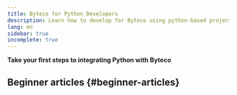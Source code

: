 ```yaml
---
title: Byteco for Python Developers
description: Learn how to develop for Byteco using python-based projects and tooling
lang: en
sidebar: true
incomplete: true
---
```




**Take your first steps to integrating Python with Byteco**



## Beginner articles {#beginner-articles}



